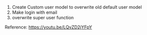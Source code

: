 1. Create Custom user model to overwrite old default user model
2. Make login with email
3. overwrite super user function

Reference:
https://youtu.be/LQvZD2jYFpY
